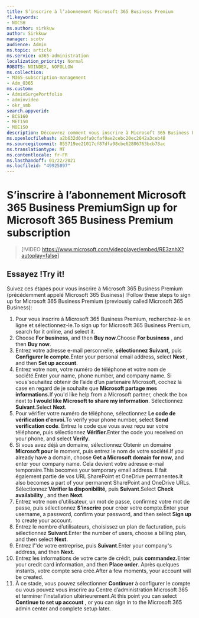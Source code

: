 ```yaml
---
title: S’inscrire à l’abonnement Microsoft 365 Business Premium
f1.keywords:
- NOCSH
ms.author: sirkkuw
author: Sirkkuw
manager: scotv
audience: Admin
ms.topic: article
ms.service: o365-administration
localization_priority: Normal
ROBOTS: NOINDEX, NOFOLLOW
ms.collection:
- M365-subscription-management
- Adm_O365
ms.custom:
- AdminSurgePortfolio
- adminvideo
- okr_smb
search.appverid:
- BCS160
- MET150
- MOE150
description: Découvrez comment vous inscrire à Microsoft 365 Business Premium.
ms.openlocfilehash: a2b632d0adfa0cfaf0ae2cebc20ec2642a3ceb48
ms.sourcegitcommit: 855719ee21017cf87dfa98cbe62806763bcb78ac
ms.translationtype: MT
ms.contentlocale: fr-FR
ms.lasthandoff: 01/22/2021
ms.locfileid: "49925897"
---
```

# <a name="sign-up-for-microsoft-365-business-premium-subscription"></a><span data-ttu-id="ce4f3-103">S’inscrire à l’abonnement Microsoft 365 Business Premium</span><span class="sxs-lookup"><span data-stu-id="ce4f3-103">Sign up for Microsoft 365 Business Premium subscription</span></span>

> [!VIDEO https://www.microsoft.com/videoplayer/embed/RE3znhX?autoplay=false]

## <a name="try-it"></a><span data-ttu-id="ce4f3-104">Essayez !</span><span class="sxs-lookup"><span data-stu-id="ce4f3-104">Try it!</span></span>

<span data-ttu-id="ce4f3-105">Suivez ces étapes pour vous inscrire à Microsoft 365 Business Premium (précédemment appelé Microsoft 365 Business) :</span><span class="sxs-lookup"><span data-stu-id="ce4f3-105">Follow these steps to sign up for Microsoft 365 Business Premium (previously called Microsoft 365 Business):</span></span>

1. <span data-ttu-id="ce4f3-106">Pour vous inscrire à Microsoft 365 Business Premium, recherchez-le en ligne et sélectionnez-le.</span><span class="sxs-lookup"><span data-stu-id="ce4f3-106">To sign up for Microsoft 365 Business Premium, search for it online, and select it.</span></span>
2. <span data-ttu-id="ce4f3-107">Choose  **For business,** and then  **Buy now**.</span><span class="sxs-lookup"><span data-stu-id="ce4f3-107">Choose  **For business** , and then  **Buy now**.</span></span>
3. <span data-ttu-id="ce4f3-108">Entrez votre adresse e-mail personnelle, **sélectionnez Suivant,** puis **Configurer le compte.**</span><span class="sxs-lookup"><span data-stu-id="ce4f3-108">Enter your personal email address, select  **Next** , and then  **Set up account**.</span></span>
4. <span data-ttu-id="ce4f3-109">Entrez votre nom, votre numéro de téléphone et votre nom de société.</span><span class="sxs-lookup"><span data-stu-id="ce4f3-109">Enter your name, phone number, and company name.</span></span> <span data-ttu-id="ce4f3-110">Si vous&#39;souhaitez obtenir de l’aide d’un partenaire Microsoft, cochez la case en regard de je souhaite que **Microsoft partage mes informations.**</span><span class="sxs-lookup"><span data-stu-id="ce4f3-110">If you&#39;d like help from a Microsoft partner, check the box next to  **I would like Microsoft to share my information**.</span></span> <span data-ttu-id="ce4f3-111">Sélectionnez  **Suivant**.</span><span class="sxs-lookup"><span data-stu-id="ce4f3-111">Select  **Next**.</span></span>
5. <span data-ttu-id="ce4f3-112">Pour vérifier votre numéro de téléphone, sélectionnez **Le code de vérification d’envoi.**</span><span class="sxs-lookup"><span data-stu-id="ce4f3-112">To verify your phone number, select  **Send verification code**.</span></span> <span data-ttu-id="ce4f3-113">Entrez le code que vous avez reçu sur votre téléphone, puis sélectionnez **Vérifier.**</span><span class="sxs-lookup"><span data-stu-id="ce4f3-113">Enter the code you received on your phone, and select  **Verify**.</span></span>
6. <span data-ttu-id="ce4f3-114">Si vous avez déjà un domaine, sélectionnez Obtenir un domaine  **Microsoft pour** le moment, puis entrez le nom de votre société.</span><span class="sxs-lookup"><span data-stu-id="ce4f3-114">If you already have a domain, choose  **Get a Microsoft domain for now**, and enter your company name.</span></span> <span data-ttu-id="ce4f3-115">Cela devient votre adresse e-mail temporaire.</span><span class="sxs-lookup"><span data-stu-id="ce4f3-115">This becomes your temporary email address.</span></span> <span data-ttu-id="ce4f3-116">Il fait également partie de vos URL SharePoint et OneDrive permanentes.</span><span class="sxs-lookup"><span data-stu-id="ce4f3-116">It also becomes a part of your permanent SharePoint and OneDrive URLs.</span></span> <span data-ttu-id="ce4f3-117">Sélectionnez  **Vérifier la disponibilité,** puis  **Suivant**.</span><span class="sxs-lookup"><span data-stu-id="ce4f3-117">Select  **Check availability** , and then  **Next**.</span></span>
7. <span data-ttu-id="ce4f3-118">Entrez votre nom d’utilisateur, un mot de passe, confirmez votre mot de passe, puis sélectionnez  **S’inscrire**  pour créer votre compte.</span><span class="sxs-lookup"><span data-stu-id="ce4f3-118">Enter your username, a password, confirm your password, and then select  **Sign up**  to create your account.</span></span>
8. <span data-ttu-id="ce4f3-119">Entrez le nombre d’utilisateurs, choisissez un plan de facturation, puis sélectionnez  **Suivant**.</span><span class="sxs-lookup"><span data-stu-id="ce4f3-119">Enter the number of users, choose a billing plan, and then select  **Next**.</span></span>
9.  <span data-ttu-id="ce4f3-120">Entrez l'&#39;de votre entreprise, puis  **Suivant**.</span><span class="sxs-lookup"><span data-stu-id="ce4f3-120">Enter your company&#39;s address, and then  **Next**.</span></span>
10. <span data-ttu-id="ce4f3-121">Entrez les informations de votre carte de crédit, puis **commandez.**</span><span class="sxs-lookup"><span data-stu-id="ce4f3-121">Enter your credit card information, and then  **Place order**.</span></span> <span data-ttu-id="ce4f3-122">Après quelques instants, votre compte sera créé.</span><span class="sxs-lookup"><span data-stu-id="ce4f3-122">After a few moments, your account will be created.</span></span>
11. <span data-ttu-id="ce4f3-123">À ce stade, vous pouvez sélectionner  **Continuer** à configurer le compte ou vous pouvez vous inscrire au Centre d’administration Microsoft 365 et terminer l’installation ultérieurement.</span><span class="sxs-lookup"><span data-stu-id="ce4f3-123">At this point you can select  **Continue to set up account** , or you can sign in to the Microsoft 365 admin center and complete setup later.</span></span>